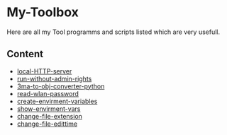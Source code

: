 # My-Toolbox

Here are all my Tool programms and scripts listed which are
very usefull.

## Content

- [local-HTTP-server](https://github.com/weuritz8u/local-HTTP-server)
- [run-without-admin-rights](https://github.com/weuritz8u/run-without-admin-rights)
- [3ma-to-obj-converter-python](https://github.com/weuritz8u/3ma-to-obj-converter-python)
- [read-wlan-password](https://github.com/weuritz8u/read-wlan-password)
- [create-envirment-variables](https://github.com/weuritz8u/create-envirment-variables)
- [show-envirment-vars](https://github.com/weuritz8u/show-envirment-vars)
- [change-file-extension](https://github.com/weuritz8u/change-file-extension)
- [change-file-edittime](https://github.com/weuritz8u/change-file-edittime)

<!--
- [](https://github.com/weuritz8u/)
- [](https://github.com/weuritz8u/)
- [](https://github.com/weuritz8u/)
-->
